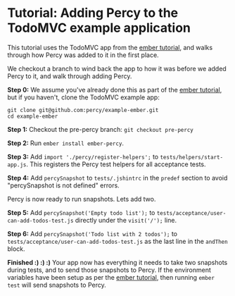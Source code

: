 # Tutorial: Adding Percy to the TodoMVC example application

This tutorial uses the TodoMVC app from the [ember tutorial](ember), and walks through how Percy was added to it in the first place.

We checkout a branch to wind back the app to how it was before we added Percy to it, and walk through adding Percy.  

**Step 0:** We assume you've already done this as part of the [ember tutorial](ember), but if you haven't, clone the TodoMVC example app:
```
git clone git@github.com:percy/example-ember.git
cd example-ember
```

**Step 1:** Checkout the pre-percy branch: `git checkout pre-percy`

**Step 2:** Run `ember install ember-percy`.

**Step 3:** Add `import './percy/register-helpers';` to `tests/helpers/start-app.js`. This registers the Percy test helpers for all acceptance tests.

**Step 4:** Add `percySnapshot` to `tests/.jshintrc` in the `predef` section to avoid "percySnapshot is not defined" errors.

Percy is now ready to run snapshots.  Lets add two.

**Step 5:** Add `percySnapshot('Empty todo list');` to `tests/acceptance/user-can-add-todos-test.js` directly under the `visit('/');` line.

**Step 6:** Add `percySnapshot('Todo list with 2 todos');` to `tests/acceptance/user-can-add-todos-test.js` as the last line in the `andThen` block.

**Finished :) :) :)**  Your app now has everything it needs to take two snapshots during tests, and to send those snapshots to Percy.  If the environment variables have been setup as per the [ember tutorial](ember), then running `ember test` will send snapshots to Percy.
